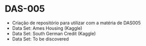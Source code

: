 # DAS-005
* Criação de repositório para utilizar com a matéria de DAS005
* Data Set: Ames Housing (Kaggle) 
* Data Set: South German Credit (Kaggle)
* Data Set: To be discovered
